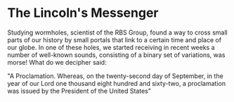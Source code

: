 The Lincoln's Messenger
=================

Studying wormholes, scientist of the RBS Group, found a way to cross small parts of our history by small portals that link to a certain time and place of our globe.
In one of these holes, we started receiving in recent weeks a number of well-known sounds, consisting of a binary set of variations, was morse! What do we decipher said:

"A Proclamation.
Whereas, on the twenty-second day of September, in the year of our Lord one thousand eight hundred and sixty-two, a proclamation was issued by the President of the United States"
